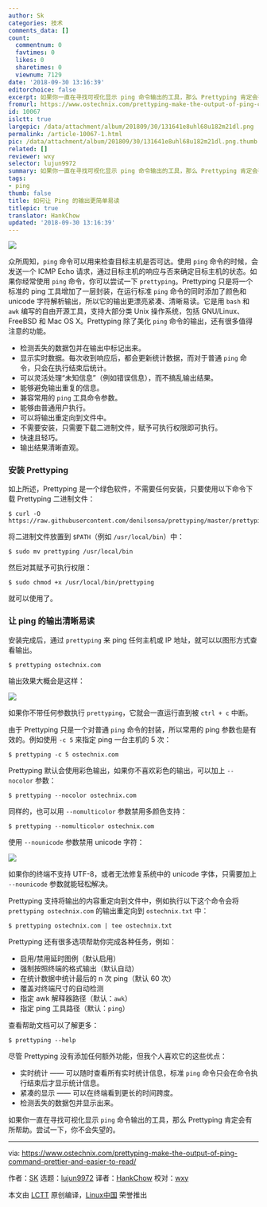 ```yaml
---
author: Sk
categories: 技术
comments_data: []
count:
  commentnum: 0
  favtimes: 0
  likes: 0
  sharetimes: 0
  viewnum: 7129
date: '2018-09-30 13:16:39'
editorchoice: false
excerpt: 如果你一直在寻找可视化显示 ping 命令输出的工具，那么 Prettyping 肯定会有所帮助。
fromurl: https://www.ostechnix.com/prettyping-make-the-output-of-ping-command-prettier-and-easier-to-read/
id: 10067
islctt: true
largepic: /data/attachment/album/201809/30/131641e8uhl68u182m21dl.png
permalink: /article-10067-1.html
pic: /data/attachment/album/201809/30/131641e8uhl68u182m21dl.png.thumb.jpg
related: []
reviewer: wxy
selector: lujun9972
summary: 如果你一直在寻找可视化显示 ping 命令输出的工具，那么 Prettyping 肯定会有所帮助。
tags:
- ping
thumb: false
title: 如何让 Ping 的输出更简单易读
titlepic: true
translator: HankChow
updated: '2018-09-30 13:16:39'
---
```


![](/data/attachment/album/201809/30/131641e8uhl68u182m21dl.png)


众所周知，`ping` 命令可以用来检查目标主机是否可达。使用 `ping` 命令的时候，会发送一个 ICMP Echo 请求，通过目标主机的响应与否来确定目标主机的状态。如果你经常使用 `ping` 命令，你可以尝试一下 `prettyping`。Prettyping 只是将一个标准的 ping 工具增加了一层封装，在运行标准 `ping` 命令的同时添加了颜色和 unicode 字符解析输出，所以它的输出更漂亮紧凑、清晰易读。它是用 `bash` 和 `awk` 编写的自由开源工具，支持大部分类 Unix 操作系统，包括 GNU/Linux、FreeBSD 和 Mac OS X。Prettyping 除了美化 `ping` 命令的输出，还有很多值得注意的功能。


* 检测丢失的数据包并在输出中标记出来。
* 显示实时数据。每次收到响应后，都会更新统计数据，而对于普通 `ping` 命令，只会在执行结束后统计。
* 可以灵活处理“未知信息”（例如错误信息），而不搞乱输出结果。
* 能够避免输出重复的信息。
* 兼容常用的 `ping` 工具命令参数。
* 能够由普通用户执行。
* 可以将输出重定向到文件中。
* 不需要安装，只需要下载二进制文件，赋予可执行权限即可执行。
* 快速且轻巧。
* 输出结果清晰直观。


### 安装 Prettyping


如上所述，Prettyping 是一个绿色软件，不需要任何安装，只要使用以下命令下载 Prettyping 二进制文件：



```
$ curl -O https://raw.githubusercontent.com/denilsonsa/prettyping/master/prettyping
```

将二进制文件放置到 `$PATH`（例如 `/usr/local/bin`）中：



```
$ sudo mv prettyping /usr/local/bin
```

然后对其赋予可执行权限：



```
$ sudo chmod +x /usr/local/bin/prettyping
```

就可以使用了。


### 让 ping 的输出清晰易读


安装完成后，通过 `prettyping` 来 ping 任何主机或 IP 地址，就可以以图形方式查看输出。



```
$ prettyping ostechnix.com
```

输出效果大概会是这样：


![](/data/attachment/album/201809/30/131642kg6lm86a4de4xgme.gif)


如果你不带任何参数执行 `prettyping`，它就会一直运行直到被 `ctrl + c` 中断。


由于 Prettyping 只是一个对普通 `ping` 命令的封装，所以常用的 ping 参数也是有效的。例如使用 `-c 5` 来指定 ping 一台主机的 5 次：



```
$ prettyping -c 5 ostechnix.com
```

Prettyping 默认会使用彩色输出，如果你不喜欢彩色的输出，可以加上 `--nocolor` 参数：



```
$ prettyping --nocolor ostechnix.com
```

同样的，也可以用 `--nomulticolor` 参数禁用多颜色支持：



```
$ prettyping --nomulticolor ostechnix.com
```

使用 `--nounicode` 参数禁用 unicode 字符：


![](/data/attachment/album/201809/30/131643cjzjrbvkbjybrriv.png)


如果你的终端不支持 UTF-8，或者无法修复系统中的 unicode 字体，只需要加上 `--nounicode` 参数就能轻松解决。


Prettyping 支持将输出的内容重定向到文件中，例如执行以下这个命令会将 `prettyping ostechnix.com` 的输出重定向到 `ostechnix.txt` 中：



```
$ prettyping ostechnix.com | tee ostechnix.txt
```

Prettyping 还有很多选项帮助你完成各种任务，例如：


* 启用/禁用延时图例（默认启用）
* 强制按照终端的格式输出（默认自动）
* 在统计数据中统计最后的 n 次 ping（默认 60 次）
* 覆盖对终端尺寸的自动检测
* 指定 awk 解释器路径（默认：`awk`）
* 指定 ping 工具路径（默认：`ping`）


查看帮助文档可以了解更多：



```
$ prettyping --help
```

尽管 Prettyping 没有添加任何额外功能，但我个人喜欢它的这些优点：


* 实时统计 —— 可以随时查看所有实时统计信息，标准 `ping` 命令只会在命令执行结束后才显示统计信息。
* 紧凑的显示 —— 可以在终端看到更长的时间跨度。
* 检测丢失的数据包并显示出来。


如果你一直在寻找可视化显示 `ping` 命令输出的工具，那么 Prettyping 肯定会有所帮助。尝试一下，你不会失望的。




---


via: <https://www.ostechnix.com/prettyping-make-the-output-of-ping-command-prettier-and-easier-to-read/>


作者：[SK](https://www.ostechnix.com/author/sk/) 选题：[lujun9972](https://github.com/lujun9972) 译者：[HankChow](https://github.com/HankChow) 校对：[wxy](https://github.com/wxy)


本文由 [LCTT](https://github.com/LCTT/TranslateProject) 原创编译，[Linux中国](https://linux.cn/) 荣誉推出